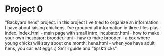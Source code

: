 # Project 0

"Backyard hens" project.
In this project I've tried to organize an information I have about raising chickens. I've grouped all information in three files plus index.
index.html - main page with small intro;
incubator.html - how to make your own incubator;
brooder.html - haw to make brooder - a box where young chicks will stay about one month;
hens.html - when you have adult hens, you can eat eggs :) Small guide and "tips&tricks".
